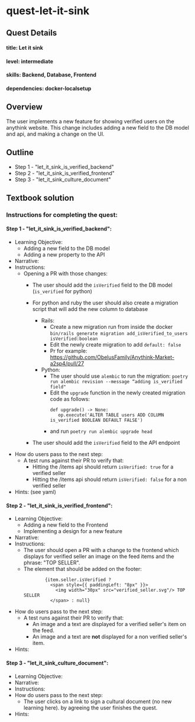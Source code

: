 # quest-let-it-sink

## Quest Details
#### title: Let it sink
#### level: intermediate
#### skills: Backend, Database, Frontend
#### dependencies: docker-localsetup

## Overview

The user implements a new feature for showing verified users on the anythink website. This change includes adding a new
field to the DB model and api, and making a change on the UI.

## Outline

- Step 1 - "let_it_sink_is_verified_backend"
- Step 2 - "let_it_sink_is_verified_frontend"
- Step 3 - "let_it_sink_culture_document"

## Textbook solution

### Instructions for completing the quest:

#### Step 1 - "let_it_sink_is_verified_backend":

- Learning Objective:
    - Adding a new field to the DB model
    - Adding a new property to the API
- Narrative:
- Instructions:
    - Opening a PR with those changes:
        - The user should add the `isVerified` field to the DB model (`is_verified` for python)
        - For python and ruby the user should also create a migration script that will add the new column to database
          - Rails:
            - Create a new migration run from inside the docker `bin/rails generate migration add_isVerified_to_users isVerified:boolean`
            - Edit the newly create migration to add `default: false`
            - Pr for example: https://github.com/ObelusFamily/Anythink-Market-a2sp4/pull/27
          - Python:
            - The user should use `alembic` to run the migration: `poetry run alembic revision --message “adding is_verified field"`
            - Edit the `upgrade` function in the newly created migration code as follows: 
              ```
              def upgrade() -> None:
                 op.execute('ALTER TABLE users ADD COLUMN is_verified BOOLEAN DEFAULT FALSE')
            -  and run `poetry run alembic upgrade head`

        - The user should add the `isVerified` field to the API endpoint
- How do users pass to the next step:
    - A test runs against their PR to verify that:
      - Hitting the /items api should return `isVerified: true` for a verified seller 
      - Hitting the /items api should return `isVerified: false` for a non verified seller
- Hints: (see yaml)

#### Step 2 - "let_it_sink_is_verified_frontend":

- Learning Objective:
    - Adding a new field to the Frontend
    - Implementing a design for a new feature
- Narrative:
- Instructions:
    - The user should open a PR with a change to the frontend which displays for verified seller an image on the feed
      items and the phrase: "TOP SELLER".
    - The element that should be added on the footer:
      ```js<span style={{ color: "white" }}>
              {item.seller.isVerified ?
                <span style={{ paddingLeft: "8px" }}>
                  <img width="30px" src="verified_seller.svg"/> TOP SELLER
                </span> : null}
- How do users pass to the next step:
    - A test runs against their PR to verify that:
        - An image and a text are displayed for a verified seller's item on the feed.
        - An image and a text are **not** displayed for a non verified seller's item.
- Hints:

#### Step 3 - "let_it_sink_culture_document":

- Learning Objective:
- Narrative:
- Instructions:
- How do users pass to the next step:
    - The user clicks on a link to sign a cultural document (no new learning here). by agreeing the user finishes the
      quest.
- Hints:

